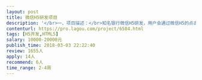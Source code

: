 ```yaml
---                
layout: post       
title: 微信H5研发项目           
description: '</br>一、项目描述：</br>知名银行微信H5研发，用户会通过微信H5的点击互动了解银行的理财，基金等产品介绍，跳转引流购买等。</br></br>二、主要功能点：</br>需要研发把交互稿，设计图，3D动画等素材通过H5开发出来让用户方便点击交互，同时需要对接后端的接口。对带透明度的序列帧图片在H5中的应用有要求。</br></br>三、可参考产品：</br>机器人3D H5参考：http://test.i-h5.cn/hjg_game/2017nian3yue/Mar_Wolverine/index.html</br></br>四、人员要求：</br>1、有已上线的微信H5的开发经验；</br>2、可以实现H5在线播放视频，调用序列帧等核心功能；</br>3、良好的沟通能力和契约精神。</br>'     
contenturl: https://pro.lagou.com/project/6504.html      
tags: [H5开发,HTML5]            
salary: 10000-20000元          
publish_time: 2018-03-03 22:22:40         
review: 1655人                   
apply: 14人                   
recommend: 6人                   
time_range: 2-4周              
---                 
```

